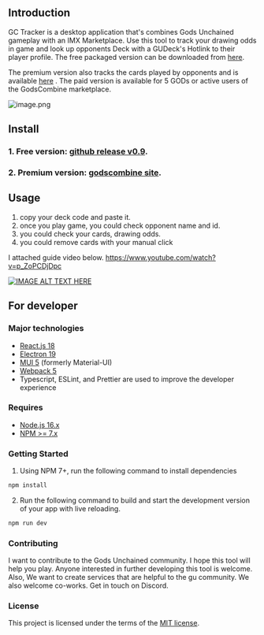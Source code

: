 ## Introduction

GC Tracker is a desktop application that's combines Gods Unchained gameplay with an IMX Marketplace. Use this tool to track your drawing odds in game and look up opponents Deck with a GUDeck's Hotlink to their player profile. The free packaged version can be downloaded from [here](https://github.com/passionbull/gc-tracker/releases/tag/v0.9).

The premium version also tracks the cards played by opponents and is available [here](https://godscombine.com/about) . The paid version is available for 5 GODs or active users of the GodsCombine marketplace.




![image.png](https://cdn.steemitimages.com/DQmThEeuJjrcyjksT1ppcyDr84kUkard8LmCi3XwDCnVwzN/image.png)

## Install


### 1. Free version: [github release v0.9](https://github.com/passionbull/gc-tracker/releases/tag/v0.9). 

### 2. Premium version: [godscombine site](https://godscombine.com/about). 

## Usage

1. copy your deck code and paste it.
2. once you play game, you could check opponent name and id.
3. you could check your cards, drawing odds.
4. you could remove cards with your manual click

I attached guide video below. https://www.youtube.com/watch?v=p_ZoPCDjDpc

[![IMAGE ALT TEXT HERE](https://img.youtube.com/vi/p_ZoPCDjDpc/0.jpg)](https://www.youtube.com/watch?v=p_ZoPCDjDpc)

## For developer

### Major technologies

- [React.js 18](https://reactjs.org/)
- [Electron 19](https://www.electronjs.org/)
- [MUI 5](https://mui.com/) (formerly Material-UI)
- [Webpack 5](https://webpack.js.org/)
- Typescript, ESLint, and Prettier are used to improve the developer experience

### Requires

- [Node.js 16.x](https://nodejs.org/en/)
- [NPM >= 7.x](https://github.com/npm/cli)

### Getting Started

1. Using NPM 7+, run the following command to install dependencies

```sh
npm install
```

2. Run the following command to build and start the development version of your app with live reloading.

```sh
npm run dev
```

### Contributing

I want to contribute to the Gods Unchained community. I hope this tool will help you play. Anyone interested in further developing this tool is welcome. Also, We want to create services that are helpful to the gu community. We also welcome co-works. Get in touch on Discord.

### License

This project is licensed under the terms of the [MIT license](LICENSE).
